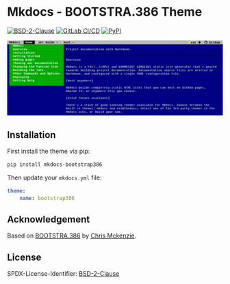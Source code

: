 # Mkdocs - BOOTSTRA.386 Theme

[![BSD-2-Clause][license-badge]][license-ref]
[![GitLab CI/CD][gitlab-badge]][gitlab-pipelines]
[![PyPI][pypi-badge]][pypi-ref]

<a href="https://lramage.gitlab.io/mkdocs-bootstrap386"><img src="img/screenshot.png" alt="A vintage 1980s DOS inspired Twitter Bootstrap theme for MkDocs"></a>

## Installation

First install the theme via pip:

```sh
pip install mkdocs-bootstrap386
```

Then update your `mkdocs.yml` file:

```yml
theme:
    name: bootstrap386
```

## Acknowledgement

Based on [BOOTSTRA.386](https://kristopolous.github.io/BOOTSTRA.386) by [Chris Mckenzie](https://github.com/kristopolous).

## License

SPDX-License-Identifier: [BSD-2-Clause][license-ref]

[gitlab-badge]: https://img.shields.io/gitlab/pipeline/lramage/mkdocs-bootstrap386.svg?style=flat-square
[gitlab-pipelines]: https://gitlab.com/lramage/mkdocs-bootstrap386/pipelines
[license-badge]: https://img.shields.io/badge/license-BSD--2--Clause-yellow?style=flat-square
[license-ref]: https://spdx.org/licenses/BSD-2-Clause.html
[pypi-badge]: https://img.shields.io/pypi/v/mkdocs-bootstrap386.svg?style=flat-square
[pypi-ref]: https://pypi.python.org/pypi/mkdocs-bootstrap386
